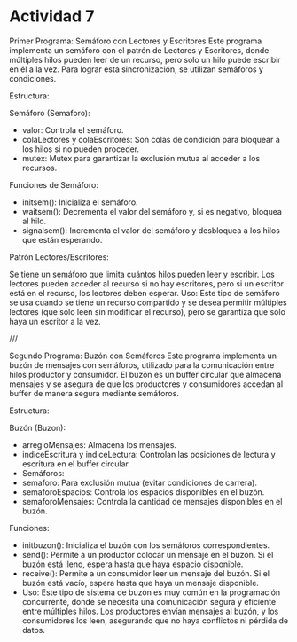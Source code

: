 # Actividad 7

Primer Programa: Semáforo con Lectores y Escritores
Este programa implementa un semáforo con el patrón de Lectores y Escritores, donde múltiples hilos pueden leer de un recurso, pero solo un hilo puede escribir en él a la vez. Para lograr esta sincronización, se utilizan semáforos y condiciones.

Estructura:

Semáforo (Semaforo):

- valor: Controla el semáforo.
- colaLectores y colaEscritores: Son colas de condición para bloquear a los hilos si no pueden proceder.
- mutex: Mutex para garantizar la exclusión mutua al acceder a los recursos.
  
Funciones de Semáforo:

- initsem(): Inicializa el semáforo.
- waitsem(): Decrementa el valor del semáforo y, si es negativo, bloquea al hilo.
- signalsem(): Incrementa el valor del semáforo y desbloquea a los hilos que están esperando.

Patrón Lectores/Escritores:

Se tiene un semáforo que limita cuántos hilos pueden leer y escribir. Los lectores pueden acceder al recurso si no hay escritores, pero si un escritor está en el recurso, los lectores deben esperar.
Uso: Este tipo de semáforo se usa cuando se tiene un recurso compartido y se desea permitir múltiples lectores (que solo leen sin modificar el recurso), pero se garantiza que solo haya un escritor a la vez.

///

Segundo Programa: Buzón con Semáforos
Este programa implementa un buzón de mensajes con semáforos, utilizado para la comunicación entre hilos productor y consumidor. El buzón es un buffer circular que almacena mensajes y se asegura de que los productores y consumidores accedan al buffer de manera segura mediante semáforos.

Estructura:

Buzón (Buzon):

- arregloMensajes: Almacena los mensajes.
- indiceEscritura y indiceLectura: Controlan las posiciones de lectura y escritura en el buffer circular.
- Semáforos:
- semaforo: Para exclusión mutua (evitar condiciones de carrera).
- semaforoEspacios: Controla los espacios disponibles en el buzón.
- semaforoMensajes: Controla la cantidad de mensajes disponibles en el buzón.
  
Funciones:

- initbuzon(): Inicializa el buzón con los semáforos correspondientes.
- send(): Permite a un productor colocar un mensaje en el buzón. Si el buzón está lleno, espera hasta que haya espacio disponible.
- receive(): Permite a un consumidor leer un mensaje del buzón. Si el buzón está vacío, espera hasta que haya un mensaje disponible.
- Uso: Este tipo de sistema de buzón es muy común en la programación concurrente, donde se necesita una comunicación segura y eficiente entre múltiples hilos. Los productores envían mensajes al buzón, y los consumidores los leen, asegurando que no haya conflictos ni pérdida de datos.



